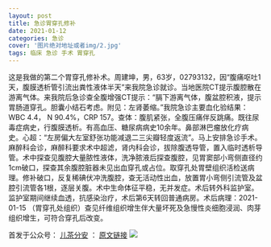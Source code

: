 ```yaml
---
layout: post
title: 急诊胃穿孔修补
date: 2021-01-12
categories: 急诊
cover: '图片绝对地址或者img/2.jpg'
tags: 临床 急诊 手术 胃穿孔
---
```

这是我做的第二个胃穿孔修补术。周建坤，男，63岁，02793132，因“腹痛呕吐1天，腹膜透析管引流出粪性液体半天”来我院急诊就诊。当地医院CT提示腹腔散在游离气体。来我院后急诊查全腹增强CT提示：“膈下游离气体，腹盆腔积液，提示胃肠道穿孔。胆囊小结石考虑。附见：左肾萎缩。”我院急诊主要血化验结果：WBC 4.4， N 90.4%，CRP 157。查体：腹肌紧张，全腹压痛伴反跳痛。既往尿毒症病史，行腹膜透析。有高血压、糖尿病病史10余年。鼻部淋巴瘤放化疗病史。心超：“左房偏大左室舒张功能减退二三尖瓣轻度返流”。马上安排急诊手术。麻醉科会诊，麻醉科要求术中超滤，肾内科会诊，拔除腹透导管，置入临时透析导管。术中探查见腹腔大量脓性液体，洗净脓液后探查腹腔，见胃窦部小弯侧直径约1cm破口，探查其余腹腔脏器未见出血穿孔或占位。取穿孔处胃壁组织活检送病理。修补破口，反复稀碘伏冲洗腹腔，查无活动性出血，放置胃小弯侧引流管及盆腔引流管各1根，逐层关腹。术中生命体征平稳，无并发症。术后转外科监护室。监护室期间继续血透，抗感染治疗，术后第6天转回普通病房。术后病理：2021-01-15 （胃穿孔处组织）查见纤维组织增生伴大量坏死及急慢性炎细胞浸润、肉芽组织增生，可符合穿孔后改变。

<!--隐藏文字-->

首发于公众号： [儿茶分安](https://mp.weixin.qq.com/mp/profile_ext?action=home&__biz=MzA4MDQxMTk2Mg==&scene=124#wechat_redirect)  ：   [原文链接]()
![](https://gitee.com/catecholamin/blogimg/raw/master/img/微信公众号.jpg)